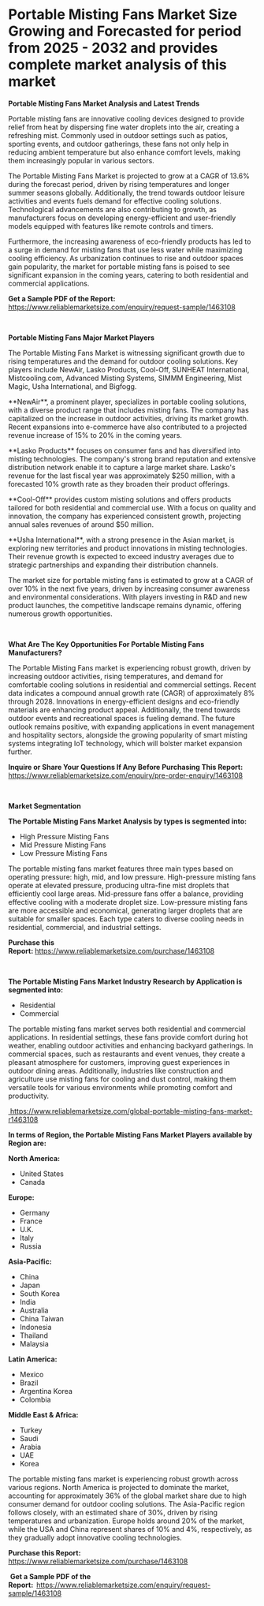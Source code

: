 <p><h1>Portable Misting Fans Market Size Growing and Forecasted for period from 2025 - 2032 and provides complete market analysis of this market</h1></p><p><strong>Portable Misting Fans Market Analysis and Latest Trends</strong></p>
<p><p>Portable misting fans are innovative cooling devices designed to provide relief from heat by dispersing fine water droplets into the air, creating a refreshing mist. Commonly used in outdoor settings such as patios, sporting events, and outdoor gatherings, these fans not only help in reducing ambient temperature but also enhance comfort levels, making them increasingly popular in various sectors.</p><p>The Portable Misting Fans Market is projected to grow at a CAGR of 13.6% during the forecast period, driven by rising temperatures and longer summer seasons globally. Additionally, the trend towards outdoor leisure activities and events fuels demand for effective cooling solutions. Technological advancements are also contributing to growth, as manufacturers focus on developing energy-efficient and user-friendly models equipped with features like remote controls and timers. </p><p>Furthermore, the increasing awareness of eco-friendly products has led to a surge in demand for misting fans that use less water while maximizing cooling efficiency. As urbanization continues to rise and outdoor spaces gain popularity, the market for portable misting fans is poised to see significant expansion in the coming years, catering to both residential and commercial applications.</p></p>
<p><strong>Get a Sample PDF of the Report:&nbsp;</strong> <a href="https://www.reliablemarketsize.com/enquiry/request-sample/1463108?utm_campaign=2802&utm_medium=2&utm_source=Github&utm_content=ia&utm_term=15042025&utm_id=portable-misting-fans">https://www.reliablemarketsize.com/enquiry/request-sample/1463108</a></p>
<p>&nbsp;</p>
<p><strong>Portable Misting Fans Major Market Players</strong></p>
<p><p>The Portable Misting Fans Market is witnessing significant growth due to rising temperatures and the demand for outdoor cooling solutions. Key players include NewAir, Lasko Products, Cool-Off, SUNHEAT International, Mistcooling.com, Advanced Misting Systems, SIMMM Engineering, Mist Magic, Usha International, and Bigfogg.</p><p>**NewAir**, a prominent player, specializes in portable cooling solutions, with a diverse product range that includes misting fans. The company has capitalized on the increase in outdoor activities, driving its market growth. Recent expansions into e-commerce have also contributed to a projected revenue increase of 15% to 20% in the coming years.</p><p>**Lasko Products** focuses on consumer fans and has diversified into misting technologies. The company's strong brand reputation and extensive distribution network enable it to capture a large market share. Lasko's revenue for the last fiscal year was approximately $250 million, with a forecasted 10% growth rate as they broaden their product offerings.</p><p>**Cool-Off** provides custom misting solutions and offers products tailored for both residential and commercial use. With a focus on quality and innovation, the company has experienced consistent growth, projecting annual sales revenues of around $50 million.</p><p>**Usha International**, with a strong presence in the Asian market, is exploring new territories and product innovations in misting technologies. Their revenue growth is expected to exceed industry averages due to strategic partnerships and expanding their distribution channels.</p><p>The market size for portable misting fans is estimated to grow at a CAGR of over 10% in the next five years, driven by increasing consumer awareness and environmental considerations. With players investing in R&D and new product launches, the competitive landscape remains dynamic, offering numerous growth opportunities.</p></p>
<p>&nbsp;</p>
<p><strong>What Are The Key Opportunities For Portable Misting Fans Manufacturers?</strong></p>
<p><p>The Portable Misting Fans market is experiencing robust growth, driven by increasing outdoor activities, rising temperatures, and demand for comfortable cooling solutions in residential and commercial settings. Recent data indicates a compound annual growth rate (CAGR) of approximately 8% through 2028. Innovations in energy-efficient designs and eco-friendly materials are enhancing product appeal. Additionally, the trend towards outdoor events and recreational spaces is fueling demand. The future outlook remains positive, with expanding applications in event management and hospitality sectors, alongside the growing popularity of smart misting systems integrating IoT technology, which will bolster market expansion further.</p></p>
<p><strong>Inquire or Share Your Questions If Any Before Purchasing This Report:</strong> <a href="https://www.reliablemarketsize.com/enquiry/pre-order-enquiry/1463108?utm_campaign=2802&utm_medium=2&utm_source=Github&utm_content=ia&utm_term=15042025&utm_id=portable-misting-fans">https://www.reliablemarketsize.com/enquiry/pre-order-enquiry/1463108</a></p>
<p>&nbsp;</p>
<p><strong>Market Segmentation</strong></p>
<p><strong>The Portable Misting Fans Market Analysis by types is segmented into:</strong></p>
<p><ul><li>High Pressure Misting Fans</li><li>Mid Pressure Misting Fans</li><li>Low Pressure Misting Fans</li></ul></p>
<p><p>The portable misting fans market features three main types based on operating pressure: high, mid, and low pressure. High-pressure misting fans operate at elevated pressure, producing ultra-fine mist droplets that efficiently cool large areas. Mid-pressure fans offer a balance, providing effective cooling with a moderate droplet size. Low-pressure misting fans are more accessible and economical, generating larger droplets that are suitable for smaller spaces. Each type caters to diverse cooling needs in residential, commercial, and industrial settings.</p></p>
<p><strong>Purchase this Report:&nbsp;</strong><a href="https://www.reliablemarketsize.com/purchase/1463108?utm_campaign=2802&utm_medium=2&utm_source=Github&utm_content=ia&utm_term=15042025&utm_id=portable-misting-fans">https://www.reliablemarketsize.com/purchase/1463108</a></p>
<p>&nbsp;</p>
<p><strong>The Portable Misting Fans Market Industry Research by Application is segmented into:</strong></p>
<p><ul><li>Residential</li><li>Commercial</li></ul></p>
<p><p>The portable misting fans market serves both residential and commercial applications. In residential settings, these fans provide comfort during hot weather, enabling outdoor activities and enhancing backyard gatherings. In commercial spaces, such as restaurants and event venues, they create a pleasant atmosphere for customers, improving guest experiences in outdoor dining areas. Additionally, industries like construction and agriculture use misting fans for cooling and dust control, making them versatile tools for various environments while promoting comfort and productivity.</p></p>
<p><a href="https://www.reliablemarketsize.com/global-portable-misting-fans-market-r1463108?utm_campaign=2802&utm_medium=2&utm_source=Github&utm_content=ia&utm_term=15042025&utm_id=portable-misting-fans">&nbsp;https://www.reliablemarketsize.com/global-portable-misting-fans-market-r1463108</a></p>
<p><strong>In terms of Region, the Portable Misting Fans Market Players available by Region are:</strong></p>
<p>
    <p> <strong> North America: </strong>
        <ul>
            <li>United States</li>
            <li>Canada</li>
        </ul>
        </p> 
    <p> <strong> Europe: </strong>
        <ul>
            <li>Germany</li>
            <li>France</li>
            <li>U.K.</li>
            <li>Italy</li>
            <li>Russia</li>
        </ul>
        </p> 
    <p> <strong> Asia-Pacific: </strong>
        <ul>
            <li>China</li>
            <li>Japan</li>
            <li>South Korea</li>
            <li>India</li>
            <li>Australia</li>
            <li>China Taiwan</li>
            <li>Indonesia</li>
            <li>Thailand</li>
            <li>Malaysia</li>
        </ul>
        </p> 
    <p> <strong> Latin America: </strong>
        <ul>
            <li>Mexico</li>
            <li>Brazil</li>
            <li>Argentina Korea</li>
            <li>Colombia</li>
        </ul>
        </p> 
    <p> <strong> Middle East & Africa: </strong>
        <ul>
            <li>Turkey</li>
            <li>Saudi</li>
            <li>Arabia</li>
            <li>UAE</li>
            <li>Korea</li>
        </ul>
    </p>
    </p>
<p><p>The portable misting fans market is experiencing robust growth across various regions. North America is projected to dominate the market, accounting for approximately 36% of the global market share due to high consumer demand for outdoor cooling solutions. The Asia-Pacific region follows closely, with an estimated share of 30%, driven by rising temperatures and urbanization. Europe holds around 20% of the market, while the USA and China represent shares of 10% and 4%, respectively, as they gradually adopt innovative cooling technologies.</p></p>
<p><strong>Purchase this Report: </strong><a href="https://www.reliablemarketsize.com/purchase/1463108?utm_campaign=2802&utm_medium=2&utm_source=Github&utm_content=ia&utm_term=15042025&utm_id=portable-misting-fans">https://www.reliablemarketsize.com/purchase/1463108</a></p>
<p>&nbsp;<strong>Get a Sample PDF of the Report:&nbsp;&nbsp;</strong><a href="https://www.reliablemarketsize.com/enquiry/request-sample/1463108?utm_campaign=2802&utm_medium=2&utm_source=Github&utm_content=ia&utm_term=15042025&utm_id=portable-misting-fans">https://www.reliablemarketsize.com/enquiry/request-sample/1463108</a></p>
<p><strong></strong></p>
<p><p></p><p></p><p></p></p>